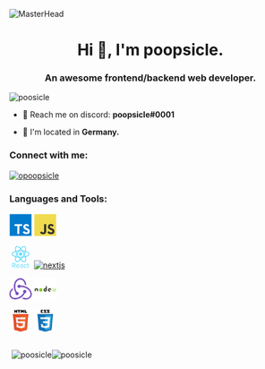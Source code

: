 ![MasterHead](https://media.discordapp.net/attachments/952614748527165440/952615574750519416/ffggffgdfg.png?width=986&height=329)
<h1 align="center">Hi 👋, I'm poopsicle.</h1>
<h3 align="center">An awesome frontend/backend web developer.</h3>

<p align="left"> <img src="https://komarev.com/ghpvc/?username=poosicle&label=Profile%20views&color=0e75b6&style=flat" alt="poosicle" /> </p>

- 💬 Reach me on discord: **poopsicle#0001**

- 🌱 I'm located in **Germany.**

<h3 align="left">Connect with me:</h3>
<p align="left">
<a href="https://twitter.com/opoopsicle" target="blank"><img align="center" src="https://raw.githubusercontent.com/rahuldkjain/github-profile-readme-generator/master/src/images/icons/Social/twitter.svg" alt="opoopsicle" height="30" width="40" /></a>
</p>

<h3 align="left">Languages and Tools:</h3>
<p align="left"> 

<a href="https://www.typescriptlang.org/" target="_blank" rel="noreferrer"><img src="https://raw.githubusercontent.com/devicons/devicon/master/icons/typescript/typescript-original.svg" alt="typescript" width="40" height="40"/></a>
<a href="https://developer.mozilla.org/en-US/docs/Web/JavaScript" target="_blank" rel="noreferrer"><img src="https://raw.githubusercontent.com/devicons/devicon/master/icons/javascript/javascript-original.svg" alt="javascript" width="40" height="40"/></a>

<a href="https://reactjs.org/" target="_blank" rel="noreferrer"><img src="https://raw.githubusercontent.com/devicons/devicon/master/icons/react/react-original-wordmark.svg" alt="react" width="40" height="40"/></a>
<a href="https://nextjs.org/" target="_blank" rel="noreferrer"><img src="https://cdn.worldvectorlogo.com/logos/nextjs-2.svg" alt="nextjs" width="40" height="40"/></a>
  
<a href="https://redux.js.org" target="_blank" rel="noreferrer"><img src="https://raw.githubusercontent.com/devicons/devicon/master/icons/redux/redux-original.svg" alt="redux" width="40" height="40"/></a>
<a href="https://nodejs.org" target="_blank" rel="noreferrer"><img src="https://raw.githubusercontent.com/devicons/devicon/master/icons/nodejs/nodejs-original-wordmark.svg" alt="nodejs" width="40" height="40"/></a>

<a href="https://www.w3.org/html/" target="_blank" rel="noreferrer"><img src="https://raw.githubusercontent.com/devicons/devicon/master/icons/html5/html5-original-wordmark.svg" alt="html5" width="40" height="40"/></a>
<a href="https://www.w3schools.com/css/" target="_blank" rel="noreferrer"><img src="https://raw.githubusercontent.com/devicons/devicon/master/icons/css3/css3-original-wordmark.svg" alt="css3" width="40" height="40"/></a>
</p>

<div style="display: flex;">
<p>&nbsp;<img align="center" src="https://github-readme-stats.vercel.app/api?username=poosicle&show_icons=true&locale=en" alt="poosicle" />
</p><p><img align="center" src="https://github-readme-streak-stats.herokuapp.com/?user=poosicle&" alt="poosicle" /></p></div>

